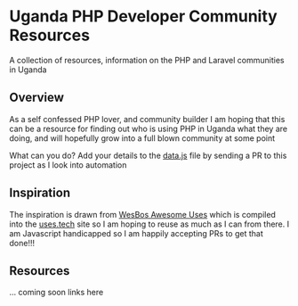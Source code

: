 # Uganda PHP Developer Community Resources 
A collection of resources, information on the PHP and Laravel communities in Uganda

## Overview 

As a self confessed PHP lover, and community builder I am hoping that this can be a resource for finding out who is
using PHP in Uganda what they are doing, and will hopefully grow into a full blown community at some point 

What can you do? Add your details to the [data.js](src/data.js) file by sending a PR to this project as I look into automation 

## Inspiration 
The inspiration is drawn from [WesBos Awesome Uses](https://github.com/wesbos/awesome-uses) which is compiled into the 
[uses.tech](https://uses.tech) site so I am hoping to reuse as much as I can from there. I am Javascript handicapped so
I am happily accepting PRs to get that done!!! 

## Resources 
... coming soon links here 
